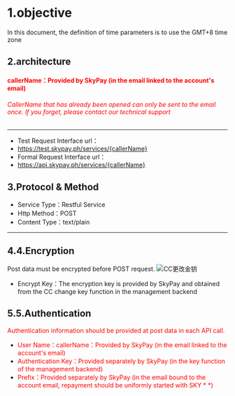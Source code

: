 # 1.objective

In this document, the definition of time parameters is to use the GMT+8 time zone
## 2.architecture
#### <font color = red>callerName：Provided by SkyPay (in the email linked to the account's email)</font>
######  <font color = red>CallerName that has already been opened can only be sent to the email once. If you forget, please contact our technical support</font>
_________________
- Test Request Interface url：
- https://test.skypay.ph/services/{callerName}
- Formal Request Interface url：
- https://api.skypay.ph/services/{callerName}
## 3.Protocol & Method 
- Service Type：Restful Service
- Http Method：POST
- Content Type：text/plain
_________________

## 4.4.Encryption
Post data must be encrypted before POST request.
![CC更改金钥](/CC更改金钥.png "Shiprock")


- Encrypt Key：The encryption key is provided by SkyPay and obtained from the CC change key function in the management backend

## 5.5.Authentication 
<font color = red>Authentication information should be provided at post data in each API call.</font>
- <font color = red>User Name：callerName：Provided by SkyPay (in the email linked to the account's email)</font>
- <font color = red>Authentication Key：Provided separately by SkyPay (in the key function of the management backend)</font>
- <font color = red>Prefix：Provided separately by SkyPay (in the email bound to the account email, repayment should be uniformly started with SKY * *)</font>